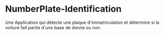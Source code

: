 # NumberPlate-Identification
Une Application qui détecte une plaque d'immatriculation et détermine si la voiture fait partie d'une base de donne ou non
